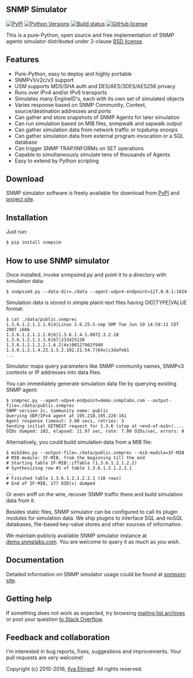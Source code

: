 
SNMP Simulator
--------------
[![PyPI](https://img.shields.io/pypi/v/snmpsim.svg?maxAge=2592000)](https://pypi.python.org/pypi/snmpsim)
[![Python Versions](https://img.shields.io/pypi/pyversions/snmpsim.svg)](https://pypi.python.org/pypi/snmpsim/)
[![Build status](https://travis-ci.org/etingof/snmpsim.svg?branch=master)](https://secure.travis-ci.org/etingof/snmpsim)
[![GitHub license](https://img.shields.io/badge/license-BSD-blue.svg)](https://raw.githubusercontent.com/etingof/snmpsim/master/LICENSE.txt)

This is a pure-Python, open source and free implementation of SNMP agents simulator
distributed under 2-clause [BSD license](http://pysnmp.sourceforge.net/license.html).

Features
--------

* Pure-Python, easy to deploy and highly portable
* SNMPv1/v2c/v3 support
* USM supports MD5/SHA auth and DES/AES/3DES/AES256 privacy
* Runs over IPv4 and/or IPv6 transports
* Simulates many EngineID's, each with its own set of simulated objects
* Varies response based on SNMP Community, Context, source/destination addresses and ports
* Can gather and store snapshots of SNMP Agents for later simulation
* Can run simulation based on MIB files, snmpwalk and sapwalk output
* Can gather simulation data from network traffic or tcpdump snoops
* Can gather simulation data from external program invocation or a SQL database
* Can trigger SNMP TRAP/INFORMs on SET operations
* Capable to simultaneously simulate tens of thousands of Agents
* Easy to extend by Python scripting


Download
--------

SNMP simulator software is freely available for download from [PyPI](https://pypi.python.org/pypi/snmpsim)
and [project site](http://snmpsim.sf.net/download.html).

Installation
------------

Just run:

```bash
$ pip install snmpsim
```

How to use SNMP simulator
-------------------------

Once installed, invoke snmpsimd.py and point it to a directory with simulation data:

```
$ snmpsimd.py --data-dir=./data --agent-udpv4-endpoint=127.0.0.1:1024
```

Simulation data is stored in simple plaint-text files having OID|TYPE|VALUE
format:

```
$ cat ./data/public.snmprec
1.3.6.1.2.1.1.1.0|4|Linux 2.6.25.5-smp SMP Tue Jun 19 14:58:11 CDT 2007 i686
1.3.6.1.2.1.1.2.0|6|1.3.6.1.4.1.8072.3.2.10
1.3.6.1.2.1.1.3.0|67|233425120
1.3.6.1.2.1.2.2.1.6.2|4x|00127962f940
1.3.6.1.2.1.4.22.1.3.2.192.21.54.7|64x|c3dafe61
...
```

Simulator maps query parameters like SNMP community names, SNMPv3 contexts or
IP addresses into data files.

You can immediately generate simulation data file by querying existing SNMP agent:

```
$ snmprec.py --agent-udpv4-endpoint=demo.snmplabs.com --output-file=./data/public.snmprec
SNMP version 2c, Community name: public
Querying UDP/IPv4 agent at 195.218.195.228:161
Agent response timeout: 3.00 secs, retries: 3
Sending initial GETNEXT request for 1.3.6 (stop at <end-of-mib>)....
OIDs dumped: 182, elapsed: 11.97 sec, rate: 7.00 OIDs/sec, errors: 0
```

Alternatively, you could build simulation data from a MIB file:

```
$ mib2dev.py --output-file=./data/public.snmprec --mib-module=IF-MIB
# MIB module: IF-MIB, from the beginning till the end
# Starting table IF-MIB::ifTable (1.3.6.1.2.1.2.2)
# Synthesizing row #1 of table 1.3.6.1.2.1.2.2.1
...
# Finished table 1.3.6.1.2.1.2.2.1 (10 rows)
# End of IF-MIB, 177 OID(s) dumped
```

Or even sniff on the wire, recover SNMP traffic there and build simulation
data from it.

Besides static files, SNMP simulator can be configured to call its plugin modules
for simulation data. We ship plugins to interface SQL and noSQL databases, file-based
key-value stores and other sources of information.

We maintain publicly available SNMP simulator instance at 
[demo.snmplabs.com](http://snmpsim.sourceforge.net/public-snmp-simulator.html). You are
welcome to query it as much as you wish.

Documentation
-------------

Detailed information on SNMP simulator usage could be found at
[snmpsim site](http://snmpsim.sf.net/).

Getting help
------------

If something does not work as expected, try browsing
[mailing list archives](https://sourceforge.net/p/snmpsim/mailman/snmpsim-users/) or post
your question [to Stack Overflow](http://stackoverflow.com/questions/ask).

Feedback and collaboration
--------------------------

I'm interested in bug reports, fixes, suggestions and improvements. Your
pull requests are very welcome!

Copyright (c) 2010-2016, [Ilya Etingof](http://ilya@glas.net). All rights reserved.
